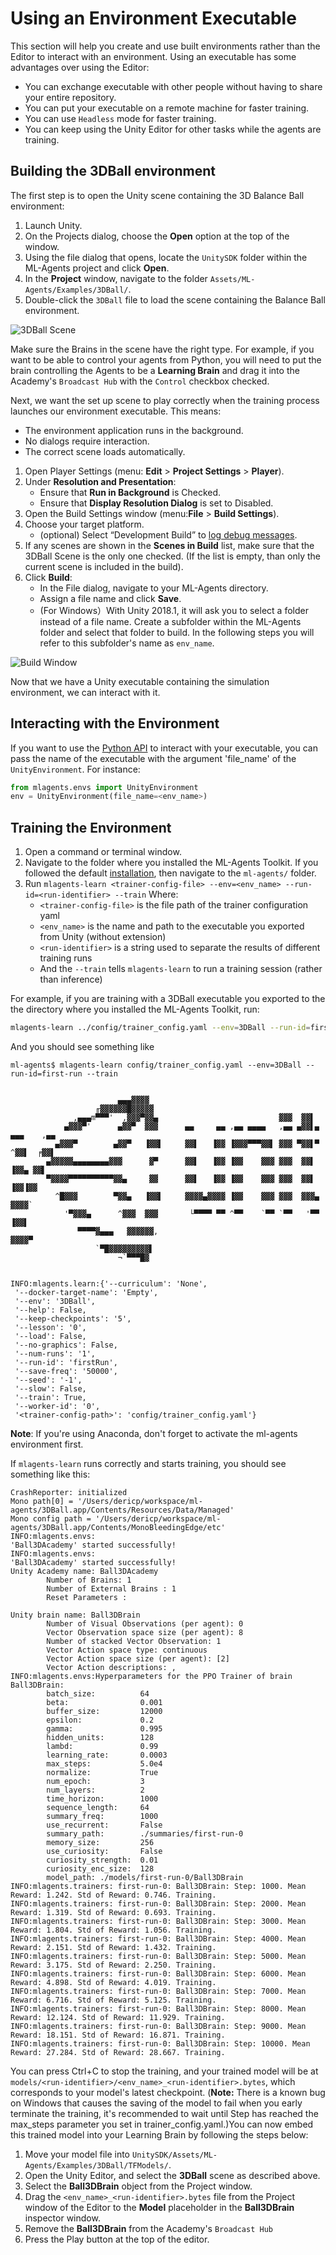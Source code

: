 # Using an Environment Executable

This section will help you create and use built environments rather than the
Editor to interact with an environment. Using an executable has some advantages
over using the Editor:

* You can exchange executable with other people without having to share your
  entire repository.
* You can put your executable on a remote machine for faster training.
* You can use `Headless` mode for faster training.
* You can keep using the Unity Editor for other tasks while the agents are
  training.

## Building the 3DBall environment

The first step is to open the Unity scene containing the 3D Balance Ball
environment:

1. Launch Unity.
2. On the Projects dialog, choose the **Open** option at the top of the window.
3. Using the file dialog that opens, locate the `UnitySDK` folder within the
   ML-Agents project and click **Open**.
4. In the **Project** window, navigate to the folder
   `Assets/ML-Agents/Examples/3DBall/`.
5. Double-click the `3DBall` file to load the scene containing the Balance Ball
   environment.

![3DBall Scene](images/mlagents-Open3DBall.png)

Make sure the Brains in the scene have the right type. For example, if you want
to be able to control your agents from Python, you will need to put the brain
controlling the Agents to be a **Learning Brain** and drag it into the
Academy's `Broadcast Hub` with the `Control`  checkbox checked.

Next, we want the set up scene to play correctly when the training process
launches our environment executable. This means:

* The environment application runs in the background.
* No dialogs require interaction.
* The correct scene loads automatically.

1. Open Player Settings (menu: **Edit** > **Project Settings** > **Player**).
2. Under **Resolution and Presentation**:
   * Ensure that **Run in Background** is Checked.
   * Ensure that **Display Resolution Dialog** is set to Disabled.
3. Open the Build Settings window (menu:**File** > **Build Settings**).
4. Choose your target platform.
   * (optional) Select “Development Build” to [log debug
      messages](https://docs.unity3d.com/Manual/LogFiles.html).
5. If any scenes are shown in the **Scenes in Build** list, make sure that the
   3DBall Scene is the only one checked. (If the list is empty, than only the
   current scene is included in the build).
6. Click **Build**:
   * In the File dialog, navigate to your ML-Agents directory.
   * Assign a file name and click **Save**.
   * (For Windows）With Unity 2018.1, it will ask you to select a folder instead
     of a file name. Create a subfolder within the ML-Agents folder and select
     that folder to build. In the following steps you will refer to this
     subfolder's name as `env_name`.

![Build Window](images/mlagents-BuildWindow.png)

Now that we have a Unity executable containing the simulation environment, we
can interact with it.

## Interacting with the Environment

If you want to use the [Python API](Python-API.md) to interact with your
executable, you can pass the name of the executable with the argument
'file_name' of the `UnityEnvironment`. For instance:

```python
from mlagents.envs import UnityEnvironment
env = UnityEnvironment(file_name=<env_name>)
```

## Training the Environment

1. Open a command or terminal window.
2. Navigate to the folder where you installed the ML-Agents Toolkit. If you
   followed the default [installation](Installation.md), then navigate to the
   `ml-agents/` folder.
3. Run
   `mlagents-learn <trainer-config-file> --env=<env_name> --run-id=<run-identifier> --train`
   Where:
   * `<trainer-config-file>` is the file path of the trainer configuration yaml
   * `<env_name>` is the name and path to the executable you exported from Unity
     (without extension)
   * `<run-identifier>` is a string used to separate the results of different
     training runs
   * And the `--train` tells `mlagents-learn` to run a training session (rather
     than inference)

For example, if you are training with a 3DBall executable you exported to the
the directory where you installed the ML-Agents Toolkit, run:

```sh
mlagents-learn ../config/trainer_config.yaml --env=3DBall --run-id=firstRun --train
```

And you should see something like

```console
ml-agents$ mlagents-learn config/trainer_config.yaml --env=3DBall --run-id=first-run --train


                        ▄▄▄▓▓▓▓
                   ╓▓▓▓▓▓▓█▓▓▓▓▓
              ,▄▄▄m▀▀▀'  ,▓▓▓▀▓▓▄                           ▓▓▓  ▓▓▌
            ▄▓▓▓▀'      ▄▓▓▀  ▓▓▓      ▄▄     ▄▄ ,▄▄ ▄▄▄▄   ,▄▄ ▄▓▓▌▄ ▄▄▄    ,▄▄
          ▄▓▓▓▀        ▄▓▓▀   ▐▓▓▌     ▓▓▌   ▐▓▓ ▐▓▓▓▀▀▀▓▓▌ ▓▓▓ ▀▓▓▌▀ ^▓▓▌  ╒▓▓▌
        ▄▓▓▓▓▓▄▄▄▄▄▄▄▄▓▓▓      ▓▀      ▓▓▌   ▐▓▓ ▐▓▓    ▓▓▓ ▓▓▓  ▓▓▌   ▐▓▓▄ ▓▓▌
        ▀▓▓▓▓▀▀▀▀▀▀▀▀▀▀▓▓▄     ▓▓      ▓▓▌   ▐▓▓ ▐▓▓    ▓▓▓ ▓▓▓  ▓▓▌    ▐▓▓▐▓▓
          ^█▓▓▓        ▀▓▓▄   ▐▓▓▌     ▓▓▓▓▄▓▓▓▓ ▐▓▓    ▓▓▓ ▓▓▓  ▓▓▓▄    ▓▓▓▓`
            '▀▓▓▓▄      ^▓▓▓  ▓▓▓       └▀▀▀▀ ▀▀ ^▀▀    `▀▀ `▀▀   '▀▀    ▐▓▓▌
               ▀▀▀▀▓▄▄▄   ▓▓▓▓▓▓,                                      ▓▓▓▓▀
                   `▀█▓▓▓▓▓▓▓▓▓▌
                        ¬`▀▀▀█▓


INFO:mlagents.learn:{'--curriculum': 'None',
 '--docker-target-name': 'Empty',
 '--env': '3DBall',
 '--help': False,
 '--keep-checkpoints': '5',
 '--lesson': '0',
 '--load': False,
 '--no-graphics': False,
 '--num-runs': '1',
 '--run-id': 'firstRun',
 '--save-freq': '50000',
 '--seed': '-1',
 '--slow': False,
 '--train': True,
 '--worker-id': '0',
 '<trainer-config-path>': 'config/trainer_config.yaml'}
```

**Note**: If you're using Anaconda, don't forget to activate the ml-agents
environment first.

If `mlagents-learn` runs correctly and starts training, you should see something
like this:

```console
CrashReporter: initialized
Mono path[0] = '/Users/dericp/workspace/ml-agents/3DBall.app/Contents/Resources/Data/Managed'
Mono config path = '/Users/dericp/workspace/ml-agents/3DBall.app/Contents/MonoBleedingEdge/etc'
INFO:mlagents.envs:
'Ball3DAcademy' started successfully!
INFO:mlagents.envs:
'Ball3DAcademy' started successfully!
Unity Academy name: Ball3DAcademy
        Number of Brains: 1
        Number of External Brains : 1
        Reset Parameters :

Unity brain name: Ball3DBrain
        Number of Visual Observations (per agent): 0
        Vector Observation space size (per agent): 8
        Number of stacked Vector Observation: 1
        Vector Action space type: continuous
        Vector Action space size (per agent): [2]
        Vector Action descriptions: ,
INFO:mlagents.envs:Hyperparameters for the PPO Trainer of brain Ball3DBrain:
        batch_size:          64
        beta:                0.001
        buffer_size:         12000
        epsilon:             0.2
        gamma:               0.995
        hidden_units:        128
        lambd:               0.99
        learning_rate:       0.0003
        max_steps:           5.0e4
        normalize:           True
        num_epoch:           3
        num_layers:          2
        time_horizon:        1000
        sequence_length:     64
        summary_freq:        1000
        use_recurrent:       False
        summary_path:        ./summaries/first-run-0
        memory_size:         256
        use_curiosity:       False
        curiosity_strength:  0.01
        curiosity_enc_size:  128
        model_path:	./models/first-run-0/Ball3DBrain
INFO:mlagents.trainers: first-run-0: Ball3DBrain: Step: 1000. Mean Reward: 1.242. Std of Reward: 0.746. Training.
INFO:mlagents.trainers: first-run-0: Ball3DBrain: Step: 2000. Mean Reward: 1.319. Std of Reward: 0.693. Training.
INFO:mlagents.trainers: first-run-0: Ball3DBrain: Step: 3000. Mean Reward: 1.804. Std of Reward: 1.056. Training.
INFO:mlagents.trainers: first-run-0: Ball3DBrain: Step: 4000. Mean Reward: 2.151. Std of Reward: 1.432. Training.
INFO:mlagents.trainers: first-run-0: Ball3DBrain: Step: 5000. Mean Reward: 3.175. Std of Reward: 2.250. Training.
INFO:mlagents.trainers: first-run-0: Ball3DBrain: Step: 6000. Mean Reward: 4.898. Std of Reward: 4.019. Training.
INFO:mlagents.trainers: first-run-0: Ball3DBrain: Step: 7000. Mean Reward: 6.716. Std of Reward: 5.125. Training.
INFO:mlagents.trainers: first-run-0: Ball3DBrain: Step: 8000. Mean Reward: 12.124. Std of Reward: 11.929. Training.
INFO:mlagents.trainers: first-run-0: Ball3DBrain: Step: 9000. Mean Reward: 18.151. Std of Reward: 16.871. Training.
INFO:mlagents.trainers: first-run-0: Ball3DBrain: Step: 10000. Mean Reward: 27.284. Std of Reward: 28.667. Training.
```

You can press Ctrl+C to stop the training, and your trained model will be at
`models/<run-identifier>/<env_name>_<run-identifier>.bytes`, which corresponds
to your model's latest checkpoint. (**Note:** There is a known bug on Windows
that causes the saving of the model to fail when you early terminate the
training, it's recommended to wait until Step has reached the max_steps
parameter you set in trainer_config.yaml.)You can now embed this trained model
into your Learning Brain by following the steps below:

1. Move your model file into
   `UnitySDK/Assets/ML-Agents/Examples/3DBall/TFModels/`.
2. Open the Unity Editor, and select the **3DBall** scene as described above.
3. Select the **Ball3DBrain** object from the Project window.
5. Drag the `<env_name>_<run-identifier>.bytes` file from the Project window of
   the Editor to the **Model** placeholder in the **Ball3DBrain**
   inspector window.
6. Remove the **Ball3DBrain** from the Academy's `Broadcast Hub`
7. Press the Play button at the top of the editor.

